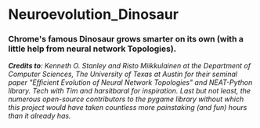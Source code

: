 # Neuroevolution_Dinosaur
### Chrome's famous Dinosaur grows smarter on its own (with a little help from neural network Topologies).

_**Credits to**: Kenneth O. Stanley and Risto Miikkulainen at the Department of Computer Sciences, The University of Texas at Austin for their seminal paper "Efficient Evolution of Neural Network Topologies" and NEAT-Python library. Tech with Tim and harsitbaral for inspiration. Last but not least, the numerous open-source contributors to the pygame library without which this project would have taken countless more painstaking (and fun) hours than it already has._
